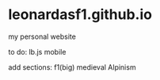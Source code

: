 # leonardasf1.github.io
my personal website

to do:
lb.js
	mobile

add sections:
	f1(big)
	medieval
	Alpinism